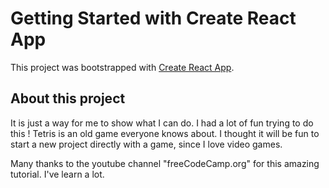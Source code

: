 # Getting Started with Create React App

This project was bootstrapped with [Create React App](https://github.com/facebook/create-react-app).

## About this project 

It is just a way for me to show what I can do. I had a lot of fun trying to do this !
Tetris is an old game everyone knows about. I thought it will be fun to start a new project directly with a game, since I love video games.

Many thanks to the youtube channel "freeCodeCamp.org" for this amazing tutorial. I've learn a lot.
